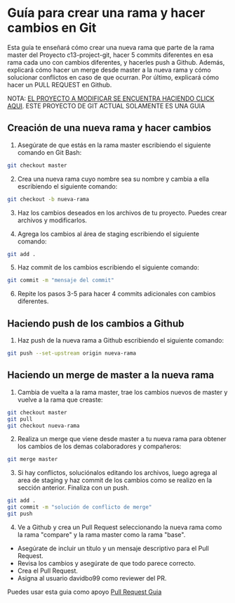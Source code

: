# Guía para crear una rama y hacer cambios en Git

Esta guía te enseñará cómo crear una nueva rama que parte de la rama master del Proyecto c13-project-git, hacer 5 commits diferentes en esa rama cada uno con cambios diferentes, y hacerles push a Github. Además, explicará cómo hacer un merge desde master a la nueva rama y cómo solucionar conflictos en caso de que ocurran. Por último, explicará cómo hacer un PULL REQUEST en Github.

NOTA: [EL PROYECTO A MODIFICAR SE ENCUENTRA HACIENDO CLICK AQUI](https://github.com/davidbo99/fast-api-git-example). ESTE PROYECTO DE GIT ACTUAL SOLAMENTE ES UNA GUIA

## Creación de una nueva rama y hacer cambios

1. Asegúrate de que estás en la rama master escribiendo el siguiente comando en Git Bash:

```bash
git checkout master
```

2. Crea una nueva rama cuyo nombre sea su nombre y cambia a ella escribiendo el siguiente comando:

```bash
git checkout -b nueva-rama
```

3. Haz los cambios deseados en los archivos de tu proyecto. Puedes crear archivos y modificarlos.

4. Agrega los cambios al área de staging escribiendo el siguiente comando:

```bash
git add .
```

5. Haz commit de los cambios escribiendo el siguiente comando:

```bash
git commit -m "mensaje del commit"
```

6. Repite los pasos 3-5 para hacer 4 commits adicionales con cambios diferentes.

## Haciendo push de los cambios a Github

1. Haz push de la nueva rama a Github escribiendo el siguiente comando:

```bash
git push --set-upstream origin nueva-rama
```

## Haciendo un merge de master a la nueva rama

1. Cambia de vuelta a la rama master, trae los cambios nuevos de master y vuelve a la rama que creaste:

```bash
git checkout master
git pull
git checkout nueva-rama
```

2. Realiza un merge que viene desde master a tu nueva rama para obtener los cambios de los demas colaboradores y compañeros:

```bash
git merge master
```

3. Si hay conflictos, soluciónalos editando los archivos, luego agrega al area de staging y haz commit de los cambios como se realizo en la sección anterior.
Finaliza con un push.

```bash
git add .
git commit -m "solución de conflicto de merge"
git push
```


4. Ve a Github y crea un Pull Request seleccionando la nueva rama como la rama "compare" y la rama master como la rama "base".

- Asegúrate de incluir un título y un mensaje descriptivo para el Pull Request.
- Revisa los cambios y asegúrate de que todo parece correcto.
- Crea el Pull Request.
- Asigna al usuario davidbo99 como reviewer del PR.

Puedes usar esta guia como apoyo [Pull Request Guia](https://docs.github.com/es/pull-requests/collaborating-with-pull-requests/proposing-changes-to-your-work-with-pull-requests/creating-a-pull-request)



